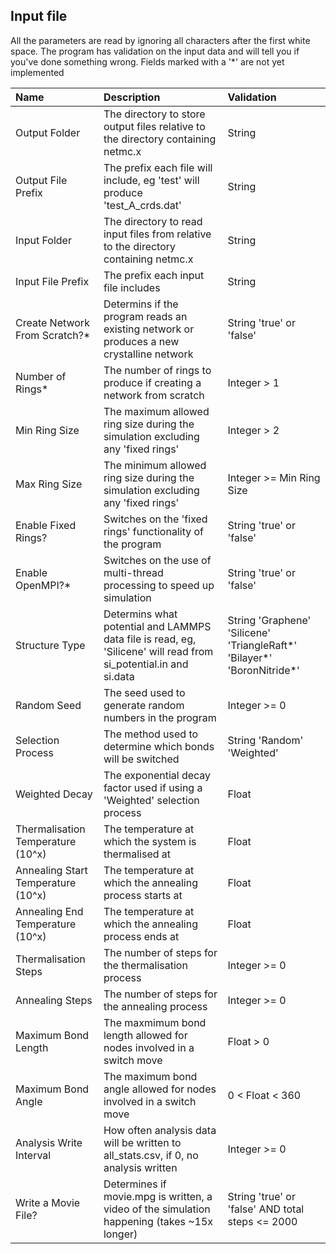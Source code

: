 ## Input file

All the parameters are read by ignoring all characters after the first white space. The program has validation on the input data and will tell you if you've done something wrong. Fields marked with a '*' are not yet implemented


| Name | Description | Validation |
| :--- | :--- | :--- |
| Output Folder | The directory to store output files relative to the directory containing netmc.x | String |
| Output File Prefix | The prefix each file will include, eg 'test' will produce 'test_A_crds.dat' | String |
| Input Folder | The directory to read input files from relative to the directory containing netmc.x | String |
| Input File Prefix | The prefix each input file includes | String |
| Create Network From Scratch?* | Determins if the program reads an existing network or produces a new crystalline network | String 'true' or 'false' |
| Number of Rings* | The number of rings to produce if creating a network from scratch | Integer > 1 |
| Min Ring Size | The maximum allowed ring size during the simulation excluding any 'fixed rings' | Integer > 2 |
| Max Ring Size | The minimum allowed ring size during the simulation excluding any 'fixed rings' | Integer >= Min Ring Size |
| Enable Fixed Rings? | Switches on the 'fixed rings' functionality of the program | String 'true' or 'false' |
| Enable OpenMPI?* | Switches on the use of multi-thread processing to speed up simulation | String 'true' or 'false' |
| Structure Type | Determins what potential and LAMMPS data file is read, eg, 'Silicene' will read from si_potential.in and si.data | String 'Graphene' 'Silicene' 'TriangleRaft*' 'Bilayer*' 'BoronNitride*' |
| Random Seed | The seed used to generate random numbers in the program | Integer >= 0 |
| Selection Process | The method used to determine which bonds will be switched | String 'Random' 'Weighted' |
| Weighted Decay |  The exponential decay factor used if using a 'Weighted' selection process | Float |
| Thermalisation Temperature (10^x) | The temperature at which the system is thermalised at | Float |
| Annealing Start Temperature (10^x) | The temperature at which the annealing process starts at | Float |
| Annealing End Temperature (10^x) | The temperature at which the annealing process ends at | Float |
| Thermalisation Steps | The number of steps for the thermalisation process | Integer >= 0 |
| Annealing Steps | The number of steps for the annealing process | Integer >= 0 |
| Maximum Bond Length | The maxmimum bond length allowed for nodes involved in a switch move | Float > 0 |
| Maximum Bond Angle | The maximum bond angle allowed for nodes involved in a switch move | 0 < Float < 360 |
| Analysis Write Interval | How often analysis data will be written to all_stats.csv, if 0, no analysis written | Integer >= 0 |
| Write a Movie File? | Determines if movie.mpg is written, a video of the simulation happening (takes ~15x longer) | String 'true' or 'false' AND total steps <= 2000 |
